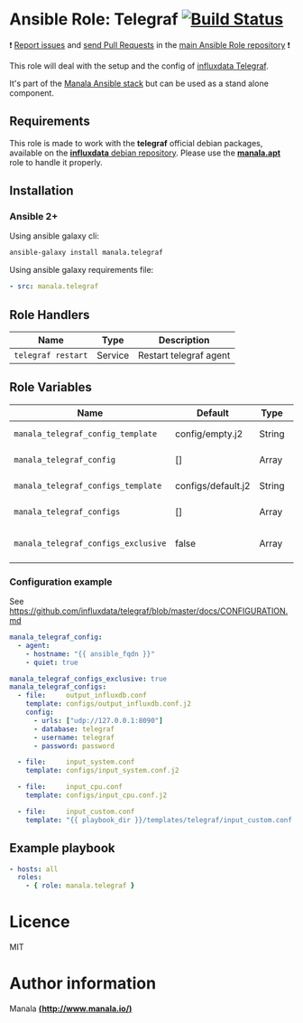 # Ansible Role: Telegraf [![Build Status](https://travis-ci.org/manala/ansible-role-telegraf.svg?branch=master)](https://travis-ci.org/manala/ansible-role-telegraf)

:exclamation: [Report issues](https://github.com/manala/ansible-roles/issues) and [send Pull Requests](https://github.com/manala/ansible-roles/pulls) in the [main Ansible Role repository](https://github.com/manala/ansible-roles) :exclamation:

This role will deal with the setup and the config of [influxdata Telegraf](https://github.com/influxdata/telegraf).

It's part of the [Manala Ansible stack](http://www.manala.io) but can be used as a stand alone component.

## Requirements

This role is made to work with the __telegraf__ official debian packages, available on the [__influxdata__ debian repository](https://www.influxdata.com/package-repository-for-linux/). Please use the [**manala.apt**](https://galaxy.ansible.com/manala/apt/) role to handle it properly.

## Installation

### Ansible 2+

Using ansible galaxy cli:

```bash
ansible-galaxy install manala.telegraf
```

Using ansible galaxy requirements file:

```yaml
- src: manala.telegraf
```

## Role Handlers

| Name               | Type    | Description            |
| ------------------ | ------- | ---------------------- |
| `telegraf restart` | Service | Restart telegraf agent |

## Role Variables

| Name                               | Default                | Type   | Description                                                                |
| ---------------------------------- | ---------------------- | ------ | -------------------------------------------------------------------------- |
| `manala_telegraf_config_template`  | config/empty.j2        | String | Telegraf config base template                                              |
| `manala_telegraf_config`           | []                     | Array  | Telegraf config directives                                                 |
| `manala_telegraf_configs_template` | configs/default.j2     | String | Telegraf configs base template                                             |
| `manala_telegraf_configs`          | []                     | Array  | Telegraf additional configs                                                |
| `manala_telegraf_configs_exclusive`| false                  | Array  | If true, will remove extra files in /etc/telegraf/telegraf.d               |

### Configuration example

See https://github.com/influxdata/telegraf/blob/master/docs/CONFIGURATION.md

```yaml
manala_telegraf_config:
  - agent:
    - hostname: "{{ ansible_fqdn }}"
    - quiet: true

manala_telegraf_configs_exclusive: true
manala_telegraf_configs:
  - file:     output_influxdb.conf
    template: configs/output_influxdb.conf.j2
    config:
      - urls: ["udp://127.0.0.1:8090"]
      - database: telegraf
      - username: telegraf
      - password: password

  - file:     input_system.conf
    template: configs/input_system.conf.j2

  - file:     input_cpu.conf
    template: configs/input_cpu.conf.j2

  - file:     input_custom.conf
    template: "{{ playbook_dir }}/templates/telegraf/input_custom.conf.j2"
```

## Example playbook

```yaml
- hosts: all
  roles:
    - { role: manala.telegraf }
```

# Licence

MIT

# Author information

Manala [**(http://www.manala.io/)**](http://www.manala.io)
